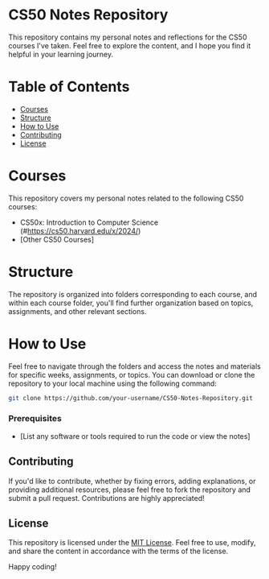 # CS50 Notes Repository

This repository contains my personal notes and reflections for the CS50 courses I've taken. Feel free to explore the content, and I hope you find it helpful in your learning journey.

# Table of Contents

- [Courses](#courses)
- [Structure](#structure)
- [How to Use](#how-to-use)
- [Contributing](#contributing)
- [License](#license)

# Courses

This repository covers my personal notes related to the following CS50 courses:

- CS50x: Introduction to Computer Science (#https://cs50.harvard.edu/x/2024/)
- [Other CS50 Courses]

# Structure

The repository is organized into folders corresponding to each course, and within each course folder, you'll find further organization based on topics, assignments, and other relevant sections.

# How to Use

Feel free to navigate through the folders and access the notes and materials for specific weeks, assignments, or topics. You can download or clone the repository to your local machine using the following command:

```bash
git clone https://github.com/your-username/CS50-Notes-Repository.git
```

### Prerequisites

- [List any software or tools required to run the code or view the notes]

## Contributing

If you'd like to contribute, whether by fixing errors, adding explanations, or providing additional resources, please feel free to fork the repository and submit a pull request. Contributions are highly appreciated!

## License

This repository is licensed under the [MIT License](LICENSE). Feel free to use, modify, and share the content in accordance with the terms of the license.

Happy coding!

